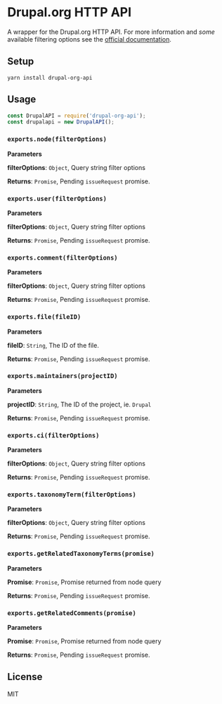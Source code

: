 # Drupal.org HTTP API

A wrapper for the Drupal.org HTTP API. For more information and _some_ available filtering options see the [official documentation](https://www.drupal.org/drupalorg/docs/api).

## Setup
```shell
yarn install drupal-org-api
```

## Usage
```javascript
const DrupalAPI = require('drupal-org-api');
const drupalapi = new DrupalAPI();
```

### `exports.node(filterOptions)`

**Parameters**

**filterOptions**: `Object`, Query string filter options

**Returns**: `Promise`, Pending `issueRequest` promise.

### `exports.user(filterOptions)`

**Parameters**

**filterOptions**: `Object`, Query string filter options

**Returns**: `Promise`, Pending `issueRequest` promise.

### `exports.comment(filterOptions)`

**Parameters**

**filterOptions**: `Object`, Query string filter options

**Returns**: `Promise`, Pending `issueRequest` promise.

### `exports.file(fileID)`

**Parameters**

**fileID**: `String`, The ID of the file.

**Returns**: `Promise`, Pending `issueRequest` promise.

### `exports.maintainers(projectID)`

**Parameters**

**projectID**: `String`, The ID of the project, ie. `Drupal`

**Returns**: `Promise`, Pending `issueRequest` promise.

### `exports.ci(filterOptions)`

**Parameters**

**filterOptions**: `Object`, Query string filter options

**Returns**: `Promise`, Pending `issueRequest` promise.

### `exports.taxonomyTerm(filterOptions)`

**Parameters**

**filterOptions**: `Object`, Query string filter options

**Returns**: `Promise`, Pending `issueRequest` promise.

### `exports.getRelatedTaxonomyTerms(promise)`

**Parameters**

**Promise**: `Promise`, Promise returned from node query

**Returns**: `Promise`, Pending `issueRequest` promise.

### `exports.getRelatedComments(promise)`

**Parameters**

**Promise**: `Promise`, Promise returned from node query

**Returns**: `Promise`, Pending `issueRequest` promise.

## License

MIT
